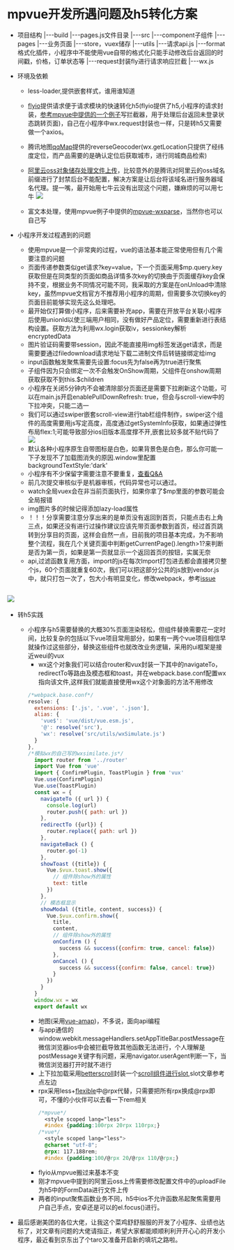 # mpvue开发所遇问题及h5转化方案

- 项目结构
    |---build
        |---pages.js文件目录
    |---src
        |---component子组件
        |---pages
            |---业务页面
        |---store，vuex储存
        |---utils
            |---请求api.js
            |---format格式化插件，小程序中不能使用vue自带的格式化只能手动修改后台返回的时间戳，价格，订单状态等
            |---request封装fly进行请求响应拦截
            |---wx.js
- 环境及依赖

  - less-loader,提供嵌套样式，谁用谁知道

  - [flyio](https://github.com/wendux/fly)提供请求便于请求模块的快速转化h5(flyio提供了h5,小程序的请求封装，[参考mpvue中提供的一个例子][1]写拦截器，用于处理后台返回未登录状态跳转页面)，自己在小程序中wx.request封装也一样，只是转h5又需要做一个axios。

  - 腾讯地图[qqMap](http://lbs.qq.com/qqmap_wx_jssdk/method-reverseGeocoder.html)提供的reverseGeocoder(wx.getLocation只提供了经纬度定位，而产品需要的是确认定位后获取城市，进行同城商品检索)

  - [阿里云oss对象储存处理文件上传](https://www.jianshu.com/p/34d6dcbdc2e5)，比较意外的是腾讯对阿里云的oss域名前缀进行了封禁后台不能配置，解决方案是让后台将该域名进行服务器域名代理。提一嘴，最开始用七牛云没有出现这个问题，嫌麻烦的可以用七牛
![](https://user-gold-cdn.xitu.io/2018/6/16/164089c18cf3cf96?w=818&h=333&f=png&s=22987)
  - 富文本处理，使用mpvue例子中提供的[mpvue-wxparse][3]，当然你也可以自己写

- 小程序开发过程遇到的问题
    -    使用mpvue是一个非常爽的过程，vue的语法基本能正常使用但有几个需要注意的问题
    -    页面传递参数类似get请求?key=value，下一个页面采用$mp.query.key获取但是在同类型的页面如商品详情多次key的切换由于页面缓存key会保持不变，根据业务不同情况可能不同，我采取的方案是在onUnload中清除key，虽然mpvue文档官方不推荐用小程序的周期，但需要多次切换key的页面目前能够实现先这么处理吧。
    - 最开始仅打算做小程序，后来需要补充app，需要在开放平台关联小程序后使用unionId以使三端用户相同，没有做好产品定位，需要重新进行表结构设置。获取方法为利用wx.login获取iv，sessionkey解析encryptedData
    - 图片验证码需要带session，因此不能直接用img标签发送get请求，而是需要要通过filedownload请求地址下载二进制文件后转链接绑定给img
    - input函数触发聚焦需要先设置:focus先为false再为true进行聚焦
    - 子组件因为只会绑定一次不会触发OnShow周期，父组件在onshow周期获取获取不到this.$children
    - 小程序在关闭5分钟内不会被清除部分页面还是需要下拉刷新这个功能，可以在main.js开启enablePullDownRefresh: true，但会与scroll-view中的下拉冲突，只能二选一
    - 我们可以通过swiper嵌套scroll-view进行tab栏组件制作，swiper这个组件的高度需要用js写定高度，高度通过getSystemInfo获取，如果通过弹性布局flex:1;可能导致部分ios旧版本高度撑不开,嵌套比较多就不贴代码了
![](https://user-gold-cdn.xitu.io/2018/6/16/164089baf7ad06bd?w=489&h=454&f=png&s=44947)
    - 默认各种小程序原生自带图标是白色，如果背景色是白色，那么你可能一下子发现不了加载图消失的原因.window里配置backgroundTextStyle:'dark'
    - 小程序有不少保留字需要注意不要重复，[查看Q&A][5]
    - 前几次提交审核似乎是机器审核，代码异常也可以通过。
    - watch全局vuex会在非当前页面执行，如果你拿了$mp里面的参数可能会全局报错
    - img图片多的时候记得添加lazy-load属性
    - ！！！分享需要注意分享出来的是单页没有返回到首页，只能点击右上角三点，如果还没有进行过操作建议应该先带页面参数到首页，经过首页跳转到分享目的页面，这样会自然一点，目前我的项目基本完成，为不影响整个流程，我在几个关键页面中判断getCurrentPage().length>1?来判断是否为第一页，如果是第一页就显示一个返回首页的按钮，实属无奈
    - api,过滤函数复用方面，import的js在每次Import打包进去都会直接拷贝整个js，60个页面就重复60次，我们可以把这部分公共的js放到vendor.js中，就只打包一次了，包大小有明显变化，修改webpack，参考[issue](https://github.com/Meituan-Dianping/mpvue/issues/289)
    
![](https://user-gold-cdn.xitu.io/2018/7/7/16472ea8d38d077c?w=2300&h=462&f=jpeg&s=125868)
---------------------------
- 转h5实践
    - 小程序与h5需要替换的大概30%页面渲染轻松，但组件替换需要花一定时间，比较复杂的包括以下vue项目常用部分，如果有一两个vue项目相信早就操作过这些部分，替换这些组件也就改改业务逻辑，采用的ui框架是接近weui的vux
      - wx这个对象我们可以结合router和vux封装一下其中的navigateTo，redirectTo等路由及模态框和toast，并在webpack.base.conf配置wx指向该文件,这样我们就能直接使用wx这个对象面的方法不用修改
      ```js
      /*webpack.base.conf*/
      resolve: {
        extensions: ['.js', '.vue', '.json'],
        alias: {
          'vue$': 'vue/dist/vue.esm.js',
          '@': resolve('src'),
          'wx': resolve('src/utils/wxSimulate.js')
        }
      },
      /*模拟wx的自己写的wxsimilate.js*/
        import router from '../router'
        import Vue from 'vue'
        import { ConfirmPlugin, ToastPlugin } from 'vux'
        Vue.use(ConfirmPlugin)
        Vue.use(ToastPlugin)
        const wx = {
          navigateTo ({ url }) {
            console.log(url)
            router.push({ path: url })
          },
          redirectTo ({url}) {
            router.replace({ path: url })
          },
          navigateBack () {
            router.go(-1)
          },
          showToast ({title}) {
            Vue.$vux.toast.show({
              // 组件除show外的属性
              text: title
            })
          },
          // 模态框显示
          showModal ({title, content, success}) {
            Vue.$vux.confirm.show({
              title,
              content,
              // 组件除show外的属性
              onConfirm () {
                success && success({confirm: true, cancel: false})
              },
              onCancel () {
                success && success({confirm: false, cancel: true})
              }
            })
          }
        }
        window.wx = wx
        export default wx

      ```
      - 地图(采用[vue-amap][6])，不多说，面向api编程
      - 与app通信的window.webkit.messageHandlers.setAppTitleBar.postMessage在微信浏览器ios中会被拦截导致其他函数无法进行，个人理解是postMessage关键字有问题，采用navigator.userAgent判断一下，当微信浏览器打开时就不进行
      - 上下拉加载采用[betterscroll][7]封装一个[scroll组件进行slot][8],slot文章参考点左边
      - rpx采用less+[flexible][9]中@rpx代替，只需要把所有rpx换成@rpx即可，不懂的小伙伴可以去看一下rem相关
        ```css
        /*mpvue*/
          <style scoped lang="less">
          #index {padding:100rpx 20rpx 110rpx;}
        /*vue*/
          <style scoped lang="less">
          @charset "utf-8";
          @rpx: 117.188rem;
          #index {padding:100/@rpx 20/@rpx 110/@rpx;}
        ```
      - flyio从mpvue搬过来基本不变
      - 刚才mpvue中提到的阿里云oss上传需要修改配置文件中的uploadFile为h5中的FormData进行文件上传
      - 两者的input聚焦函数业务不同，h5中ios不允许函数吊起聚焦需要用户自己手点，安卓还是可以的el.focus()进行。
     
- 最后感谢美团的各位大佬，让我这个菜鸡舒舒服服的开发了小程序、业绩也达标了，对文章有问题的大佬请指正，希望大家都能顺顺利利开开心心的开发小程序，最近看到京东出了个taro又准备开启新的填坑之路啦。


  [1]: https://github.com/F-loat/ithome-lite/blob/master/src/utils/request.js
  [2]: /img/bVbcn4M
  [3]: https://github.com/F-loat/mpvue-wxParse
  [4]: /img/bVbcoaW
  [5]: http://mpvue.com/qa/
  [6]: https://elemefe.github.io/vue-amap/
  [7]: https://ustbhuangyi.github.io/better-scroll/#/
  [8]: https://www.cnblogs.com/xiaohaifengke/p/7308943.html
  [9]: https://github.com/amfe/lib-flexible
  [10]: /img/bVbcob5
  [11]: /img/bVbcob6
